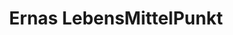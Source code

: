 ---
title: "Ernas LebensMittelPunkt"
url: /magdeburg/ernas-lebensmittelpunkt/
shop: Lebensmittel
---
